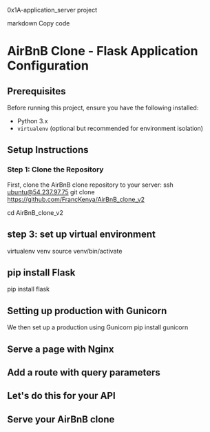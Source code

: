 0x1A-application_server project

markdown
Copy code
# AirBnB Clone - Flask Application Configuration


## Prerequisites

Before running this project, ensure you have the following installed:

- Python 3.x
- `virtualenv` (optional but recommended for environment isolation)

## Setup Instructions

### Step 1: Clone the Repository

First, clone the AirBnB clone repository to your server:
ssh ubuntu@54.237.97.75
git clone https://github.com/FrancKenya/AirBnB_clone_v2

cd AirBnB_clone_v2

## step 3: set up virtual environment
virtualenv venv
source venv/bin/activate

## pip install Flask
pip install flask

##  Setting up production with Gunicorn
We then set up a production using Gunicorn
pip install gunicorn

## Serve a page with Nginx
## Add a route with query parameters
## Let's do this for your API
## Serve your AirBnB clone

